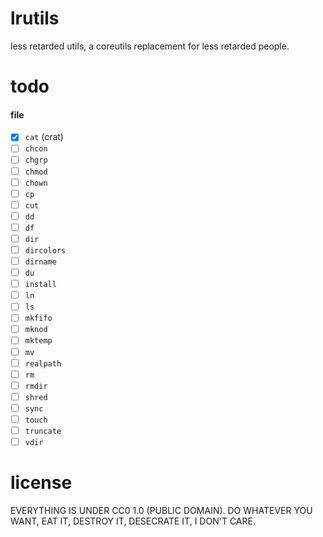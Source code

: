 # lrutils

less retarded utils, a coreutils replacement for less retarded people.

# todo

#### file

- [x] `cat` (crat)
- [ ] `chcon`
- [ ] `chgrp`
- [ ] `chmod`
- [ ] `chown`
- [ ] `cp`
- [ ] `cut`
- [ ] `dd`
- [ ] `df`
- [ ] `dir`
- [ ] `dircolors`
- [ ] `dirname`
- [ ] `du`
- [ ] `install`
- [ ] `ln`
- [ ] `ls`
- [ ] `mkfifo`
- [ ] `mknod`
- [ ] `mktemp`
- [ ] `mv`
- [ ] `realpath`
- [ ] `rm`
- [ ] `rmdir`
- [ ] `shred`
- [ ] `sync`
- [ ] `touch`
- [ ] `truncate`
- [ ] `vdir`

# license

EVERYTHING IS UNDER CC0 1.0 (PUBLIC DOMAIN). DO WHATEVER YOU WANT, EAT IT,
DESTROY IT, DESECRATE IT, I DON'T CARE.

